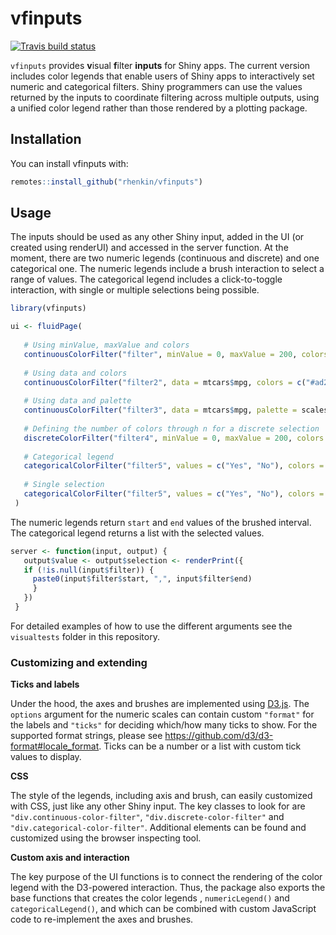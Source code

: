 
<!-- README.md is generated from README.Rmd. Please edit that file -->

# vfinputs

<!-- badges: start -->

[![Travis build
status](https://travis-ci.org/rhenkin/vfinputs.svg?branch=main)](https://travis-ci.org/rhenkin/vfinputs)
<!-- badges: end -->

`vfinputs` provides **v**isual **f**ilter **inputs** for Shiny apps. The
current version includes color legends that enable users of Shiny apps
to interactively set numeric and categorical filters. Shiny programmers
can use the values returned by the inputs to coordinate filtering across
multiple outputs, using a unified color legend rather than those
rendered by a plotting package.

## Installation

You can install vfinputs with:

``` r
remotes::install_github("rhenkin/vfinputs")
```

## Usage

The inputs should be used as any other Shiny input, added in the UI (or
created using renderUI) and accessed in the server function. At the
moment, there are two numeric legends (continuous and discrete) and one
categorical one. The numeric legends include a brush interaction to
select a range of values. The categorical legend includes a
click-to-toggle interaction, with single or multiple selections being
possible.

``` r
library(vfinputs)

ui <- fluidPage(
  
   # Using minValue, maxValue and colors
   continuousColorFilter("filter", minValue = 0, maxValue = 200, colors = c("#ad2a2a", "#3f91e8")),
   
   # Using data and colors
   continuousColorFilter("filter2", data = mtcars$mpg, colors = c("#ad2a2a", "#3f91e8")),
   
   # Using data and palette
   continuousColorFilter("filter3", data = mtcars$mpg, palette = scales::viridis_pal())
  
   # Defining the number of colors through n for a discrete selection
   discreteColorFilter("filter4", minValue = 0, maxValue = 200, colors = c("#ad2a2a", "#3f91e8"), n = 5),
   
   # Categorical legend
   categoricalColorFilter("filter5", values = c("Yes", "No"), colors = c("#FF0000", "#FF00FF"))
   
   # Single selection
   categoricalColorFilter("filter5", values = c("Yes", "No"), colors = c("#FF0000", "#FF00FF"), multiple = FALSE)
 )
```

The numeric legends return `start` and `end` values of the brushed
interval. The categorical legend returns a list with the selected
values.

``` r
server <- function(input, output) {
   output$value <- output$selection <- renderPrint({
   if (!is.null(input$filter)) {
     paste0(input$filter$start, ",", input$filter$end)
     }
   })
 }
```

For detailed examples of how to use the different arguments see the
`visualtests` folder in this repository.

### Customizing and extending

**Ticks and labels**

Under the hood, the axes and brushes are implemented using
[D3.js](https://d3js.org). The `options` argument for the numeric scales
can contain custom `"format"` for the labels and `"ticks"` for deciding
which/how many ticks to show. For the supported format strings, please
see <https://github.com/d3/d3-format#locale_format>. Ticks can be a
number or a list with custom tick values to display.

**CSS**

The style of the legends, including axis and brush, can easily
customized with CSS, just like any other Shiny input. The key classes to
look for are `"div.continuous-color-filter"`,
`"div.discrete-color-filter"` and `"div.categorical-color-filter"`.
Additional elements can be found and customized using the browser
inspecting tool.

**Custom axis and interaction**

The key purpose of the UI functions is to connect the rendering of the
color legend with the D3-powered interaction. Thus, the package also
exports the base functions that creates the color legends ,
`numericLegend()` and `categoricalLegend()`, and which can be combined
with custom JavaScript code to re-implement the axes and brushes.
